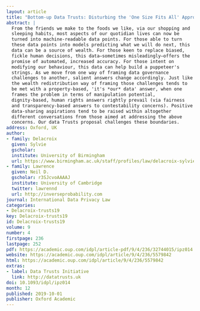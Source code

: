 ```yaml
---
layout: article
title: "Bottom-up Data Trusts: Disturbing the 'One Size Fits All' Approach to Data Governance"
abstract: |
  From the friends we make to the foods we like, via our shopping and
  sleeping habits, most aspects of our quotidian lives can now be
  turned into machine-readable data points. For those able to turn
  these data points into models predicting what we will do next, this
  data can be a source of wealth. For those keen to replace biased,
  fickle human decisions, this data—sometimes misleadingly—offers the
  promise of automated, increased accuracy. For those intent on
  modifying our behaviour, this data can help build a puppeteer's
  strings. As we move from one way of framing data governance
  challenges to another, salient answers change accordingly. Just like
  the wealth redistribution way of framing those challenges tends to
  be met with a property-based, 'it's *our* data' answer, when one
  frames the problem in terms of manipulation potential,
  dignity-based, human rights answers rightly prevail (via fairness
  and transparency-based answers to contestability concerns). Positive
  data-sharing aspirations tend to be raised within altogether
  different conversations from those aimed at addressing the above
  concerns. Our data Trusts proposal challenges these boundaries.
address: Oxford, UK
author:
- family: Delacroix
  given: Sylvie
  gscholar: 
  institute: University of Birmingham
  url: https://www.birmingham.ac.uk/staff/profiles/law/delacroix-sylvie.aspx
- family: Lawrence
  given: Neil D.
  gscholar: r3SJcvoAAAAJ
  institute: University of Cambridge
  twitter: lawrennd
  url: http://inverseprobability.com
journal: International Data Privacy Law
categories:
- Delacroix-trusts19
key: Delacroix-trusts19
id: Delacroix-trusts19
volume: 9
number: 4
firstpage: 236
lastpage: 252
pdf: https://academic.oup.com/idpl/article-pdf/9/4/236/32744015/ipz014.pdf
website: https://academic.oup.com/idpl/article/9/4/236/5579842
html: https://academic.oup.com/idpl/article/9/4/236/5579842
extras:
- label: Data Trusts Initiative
  link: http://datatrusts.uk
doi: 10.1093/idpl/ipz014
month: 12
published: 2019-10-01
publisher: Oxford Academic
---
```

